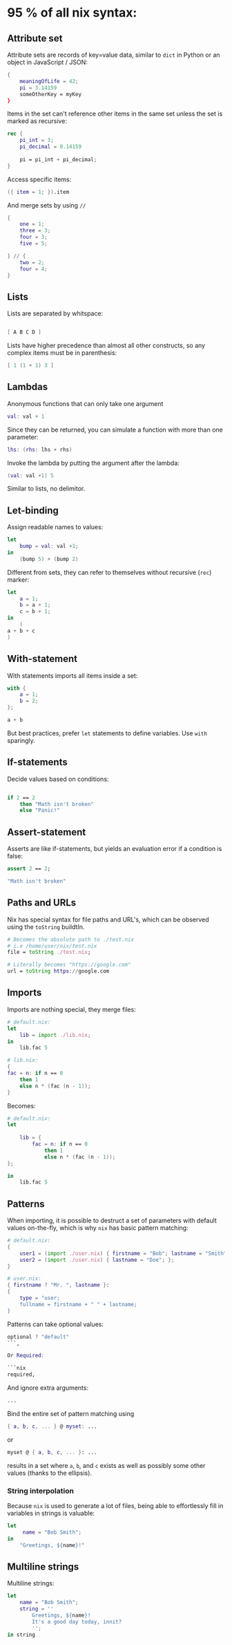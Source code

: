 # 95 % of all nix syntax: 

## Attribute set 

Attribute sets are records of key=value data, similar to `dict` in Python or an object in JavaScript / JSON:

```nix
{
    meaningOfLife = 42;
    pi = 3.14159
    someOtherKey = myKey
}
```

Items in the set can't reference other items in the same set unless the set is marked as recursive: 

```nix
rec {
    pi_int = 3;
    pi_decimal = 0.14159
    
    pi = pi_int + pi_decimal;
}
```

Access specific items:

```nix
({ item = 1; }).item 
```

And merge sets by using `//`

```nix
{
    one = 1; 
    three = 3;
    four = 3;
    five = 5;

} // {
    two = 2;
    four = 4; 
}
```

## Lists 

Lists are separated by whitspace:

```nix

[ A B C D ]
```

Lists have higher precedence than almost all other constructs, so any complex items must be in parenthesis:

```nix
[ 1 (1 + 1) 3 ]
```

## Lambdas 

Anonymous functions that can only take one argument
```nix
val: val + 1 
```
Since they can be returned, you can simulate a function with more than one parameter:

```nix
lhs: (rhs: lhs + rhs)
```

Invoke the lambda by putting the argument after the lambda: 

```nix
(val: val +1) 5
```

Similar to lists, no delimitor.

## Let-binding

Assign readable names to values:

```nix
let 
    bump = val: val +1;
in 
    (bump 5) + (bump 2)

```

Different from sets, they can refer to themselves without recursive (`rec`) marker:

```nix
let
    a = 1;
    b = a + 1;
    c = b + 1; 
in 
    (
a + b + c 
)
```

## With-statement
With statements imports all items inside a set:

```nix
with {
    a = 1;
    b = 2;
};

a + b 
```
But best practices, prefer `let` statements to define variables. Use `with` sparingly.

## If-statements

Decide values based on conditions:

```nix

if 2 == 2 
    then "Math isn't broken"
    else "Panic!"
```

## Assert-statement

Asserts are like if-statements, but yields an evaluation error if a condition is false: 

```nix
assert 2 == 2; 

"Math isn't broken" 
```

## Paths and URLs

Nix has special syntax for file paths and URL's, which can be observed using the `toString` buildtIn.

```nix
# Becomes the absolute path to ./test.nix
# i.e /home/user/nix/test.nix
file = toString ./test.nix; 

# Literally becomes "https://google.com" 
url = toString https://google.com
```

## Imports 

Imports are nothing special, they merge files: 

```nix
# default.nix:
let 
    lib = import ./lib.nix;
in 
    lib.fac 5
```
```nix
# lib.nix:
{
fac = n: if n == 0
    then 1
    else n * (fac (n - 1));
}
```
Becomes:

```nix
# default.nix:
let 
    
    lib = {
        fac = n: if n == 0
            then 1
            else n * (fac (n - 1));
};

in 
    lib.fac 5
```

## Patterns 

When importing, it is possible to destruct a set of parameters with default values on-the-fly, which is why `nix` has basic pattern matching: 

```nix
# default.nix:
{
    user1 = (import ./user.nix) { firstname = "Bob"; lastname = "Smith" };
    user2 = (import ./user.nix) { lastname = "Doe"; };
}

# user.nix: 
{ firstname ? "Mr. ", lastname }: 
{
    type = "user; 
    fullname = firstname + " " + lastname; 
}

```
Patterns can take optional values:

```nix
optional ? "default"
```,

Or Required: 

```nix
required, 
```
And ignore extra arguments:

```nix
...
```

Bind the entire set of pattern matching using 

```nix
{ a, b, c, ... } @ myset: ...
```

or 

```nix
myset @ { a, b, c, ... }: ...
```
results in a set where `a`, `b`, and `c` exists as well as possibly some other values (thanks to the ellipsis).

### String interpolation

Because `nix` is used to generate a lot of files, being able to effortlessly fill in variables in strings is valuable:

```nix
let
     name = "Bob Smith";
in
    "Greetings, ${name}!" 
```

## Multiline strings

Multiline strings:

```nix
let
    name = "Bob Smith";
    string = ''
        Greetings, ${name}!
        It's a good day today, innit?
        '';
in string 
```
